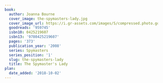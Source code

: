 ```yaml
---
book:
  author: Joanna Bourne
  cover_image: the-spymasters-lady.jpg
  cover_image_url: https://i.gr-assets.com/images/S/compressed.photo.goodreads.com/books/1345986088l/959745._SY160_.jpg
  goodreads: '959745'
  isbn10: 0425219607
  isbn13: '9780425219607'
  pages: '373'
  publication_year: '2008'
  series: Spymasters
  series_position: '1'
  slug: the-spymasters-lady
  title: The Spymaster's Lady
plan:
  date_added: '2018-10-02'
---
```

